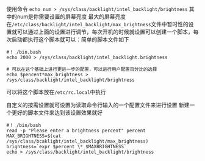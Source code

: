 使用命令
`echo num > /sys/class/backlight/intel_backlight/brightness`
其中的num是你需要设置的屏幕亮度
最大的屏幕亮度在`/etc/class/backlight/intel_backlight/max_brightness`文件中暂时性的设置就可以通过上面的设置进行调节，每次开机的时候就设置可以创建一个脚本，每次启动都执行这个脚本就可以：简单的脚本文件如下
```
#！ /bin.bash
echo 2000 > /sys/class/backlight/intel_backlight.brightness

# 可以在这个基础上进行更进一步的配置，可以进行用户配置百分比的选择
echo $pencent*max_brightness > /sys/class/backlight/intel_backlight/brightness
```
可以将这个脚本放在`/etc/rc.local`中执行

自定义的按需设置就可设置为读取命令行输入的一个配置文件来进行设置
新建一个更好的脚本文件来达到该设置效果就好
```
#！ /bin/bash
read -p "Please enter a brightness percent" percent
MAX_BRIGHTNESS=$(cat /sys/class/bcaklight/intel_backlight/max_brightness)
brightness=`expr $percent \* $MAXBRIGHTNESS`
echo > /sys/class/backlight/intel_backlight/brightness
```